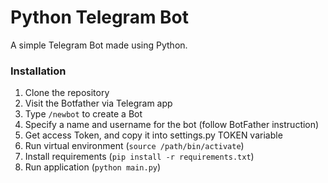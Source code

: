 # Python Telegram Bot

A simple Telegram Bot made using Python.

### Installation

1. Clone the repository
2. Visit the Botfather via Telegram app
3. Type `/newbot` to create a Bot
4. Specify a name and username for the bot (follow BotFather instruction)
5. Get access Token, and copy it into settings.py TOKEN variable
6. Run virtual environment (`source /path/bin/activate`)
7. Install requirements (`pip install -r requirements.txt`)
8. Run application (`python main.py`)
